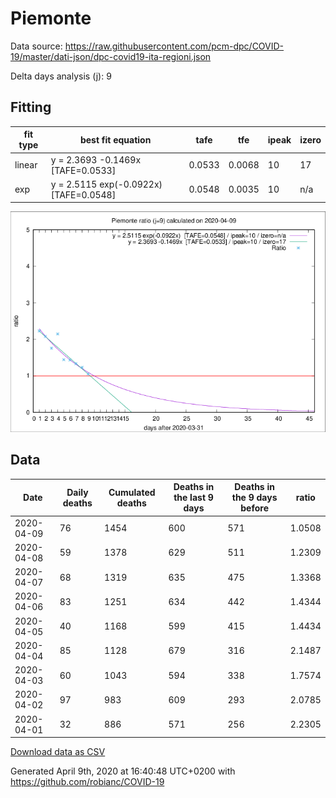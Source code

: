 # Piemonte

Data source: https://raw.githubusercontent.com/pcm-dpc/COVID-19/master/dati-json/dpc-covid19-ita-regioni.json

Delta days analysis (j): 9

## Fitting 
|fit type|best fit equation|tafe|tfe|ipeak|izero|
|-------|-----|--------|------|---|---|
|linear|y = 2.3693 -0.1469x  [TAFE=0.0533]|0.0533|0.0068|10|17|
|exp|y = 2.5115 exp(-0.0922x)  [TAFE=0.0548]|0.0548|0.0035|10|n/a|

![Plot](COVID-19_piemonte_j9_2020-04-09.png)

## Data
|Date|Daily deaths|Cumulated deaths|Deaths in the last 9 days|Deaths in the 9 days before|ratio|
|----|----------|-----------|-------|--------------------|-----|
|2020-04-09|76|1454|600|571|1.0508|
|2020-04-08|59|1378|629|511|1.2309|
|2020-04-07|68|1319|635|475|1.3368|
|2020-04-06|83|1251|634|442|1.4344|
|2020-04-05|40|1168|599|415|1.4434|
|2020-04-04|85|1128|679|316|2.1487|
|2020-04-03|60|1043|594|338|1.7574|
|2020-04-02|97|983|609|293|2.0785|
|2020-04-01|32|886|571|256|2.2305|

[Download data as CSV](COVID-19_piemonte_j9_2020-04-09.csv)

Generated April 9th, 2020 at 16:40:48 UTC+0200 with https://github.com/robianc/COVID-19
